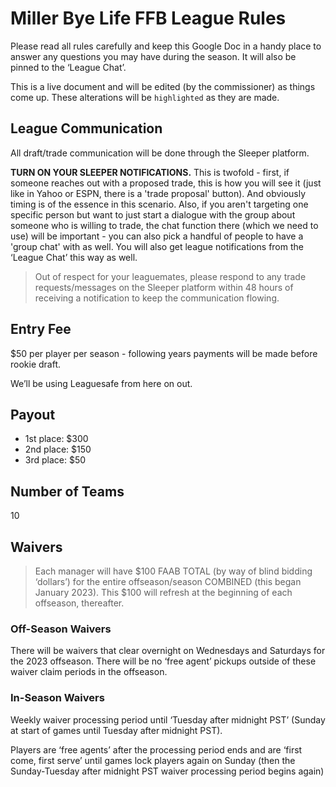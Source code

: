 # Miller Bye Life FFB League Rules

Please read all rules carefully and keep this Google Doc in a handy place to answer any questions you may have during the season. It will also be pinned to the ‘League Chat’.  

This is a live document and will be edited (by the commissioner) as things come up. These alterations will be 
`highlighted`
as they are made.

## League Communication

All draft/trade communication will be done through the Sleeper platform. 

**TURN ON YOUR SLEEPER NOTIFICATIONS.**
This is twofold - first, if someone reaches out with a proposed trade, this is how you will see it (just like in Yahoo or ESPN, there is a 'trade proposal' button). And obviously timing is of the essence in this scenario. Also, if you aren't targeting one specific person but want to just start a dialogue with the group about someone who is willing to trade, the chat function there (which we need to use) will be important - you can also pick a handful of people to have a 'group chat' with as well. You will also get league notifications from the ‘League Chat’ this way as well.  

> Out of respect for your leaguemates, please respond to any trade requests/messages on the Sleeper platform within 48 hours of receiving a notification to keep the communication flowing.

## Entry Fee

$50 per player per season - following years payments will be made before rookie draft. 

We’ll be using Leaguesafe from here on out. 

## Payout

- 1st place: $300
- 2nd place: $150
- 3rd place: $50

## Number of Teams

10

## Waivers

> Each manager will have $100 FAAB TOTAL (by way of blind bidding ‘dollars’) for the entire offseason/season COMBINED (this began January 2023). This $100 will refresh at the beginning of each offseason, thereafter.

### Off-Season Waivers

There will be waivers that clear overnight on Wednesdays and Saturdays for the 2023 offseason. There will be no ‘free agent’ pickups outside of these waiver claim periods in the offseason. 

### In-Season Waivers

Weekly waiver processing period until ‘Tuesday after midnight PST’ (Sunday at start of games until Tuesday after midnight PST).

Players are ‘free agents’ after the processing period ends and are ‘first come, first serve’ until games lock players again on Sunday (then the Sunday-Tuesday after midnight PST waiver processing period begins again) 
